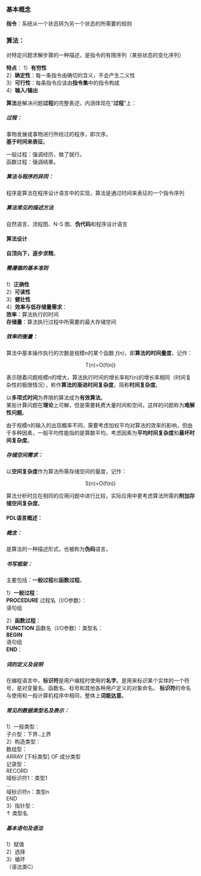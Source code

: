 ### 基本概念  
**指令**：系统从一个状态转为另一个状态的所需要的规则  

### 算法：
对特定问题求解步骤的一种描述，是指令的有限序列（某些状态的变化序列）

**特点**：
1）**有穷性**  
2）**确定性**：每一条指令由确切的含义，不会产生二义性  
3）**可行性**：每条指令应该由**指令集**中的指令构成  
4）**输入/输出**  

**算法**是解决问题**过程**的完整表述，内涵体现在“**过程**”上：  

##### 过程：  
事物发展或事物进行所经过的程序，即次序。  
**基于时间来表征**。  

一般过程：强调经历，做了就行。  
函数过程：强调结果。  

##### 算法与程序的异同：  
程序是算法在程序设计语言中的实现，算法是通过时间来表征的一个指令序列  

##### 算法常见的描述方法  
自然语言、流程图、N-S 图、**伪代码**和程序设计语言  

#### 算法设计  
**自顶向下，逐步求精**。  

##### 需遵循的基本准则  
1）**正确性**  
2）**可读性**  
3）**健壮性**  
4）**效率与低存储量需求**：  
**效率**：算法执行的时间   
**存储量**：算法执行过程中所需要的最大存储空间  


##### 效率的衡量：  
算法中基本操作执行的次数是规模n的某个函数 *f(n)*，即**算法的时间量度**，记作：  

<center> T(n)=O(f(n)) </center>  

表示随着问题规模n的增大，算法执行时间的增长率和f(n)的增长率相同（时间复杂性的极限情况），称作**算法的渐进时间复杂度**，简称**时间复杂度**。  
 
以**多项式时间**为界限的算法成为**有效算法**。    
某些计算问题在**理论**上可解，但是需要耗费大量时间和空间，这样的问题称为**难解性问题**。   


由于规模n的输入的出现概率不同，需要考虑加权平均对算法的效率的影响，但由于多种因素，一般平均性能指的是算数平均，考虑因素为**平均时间复杂度**和**最坏时间复杂度**。  

##### 存储空间需求：  
以**空间复杂度**作为算法所需存储空间的量度，记作：  

<center> S(n)=O(f(n)) </center>


算法分析时应在相同的应用问题中进行比较，实际应用中更考虑算法所需的**附加存储空间复杂度**。  



#### PDL语言概述：  
##### 概念：  
是算法的一种描述形式，也被称为**伪码**语言。  

##### 书写框架：  
主要包括：**一般过程**和**函数过程**。  

1）**一般过程**：  
**PROCEDURE** 过程名（I/O参数）：  
语句组  

2）**函数过程**：  
**FUNCTION** 函数名（I/O参数）：类型名：  
**BEGIN**  
语句组  
**END**：  

##### 词的定义及说明  
在编程语言中，**标识符**是用户编程时使用的**名字**。是用来标识某个实体的一个符号，是对变量名、函数名、标号和其他各种用户定义的对象命名。
**标识符**的命名与使用和一般计算机程序中相同，整体上**词能达意**。  

##### 常见的数据类型名及表示：  
1）一般类型：  
子介型：下界..上界  
2）构造类型：  
数组型：  
ARRAY [下标类型] OF 成分类型  
记录型：  
RECORD  
域标识符1：类型1  
...  
域标识符n：类型n  
END  
3）指针型：  
$\uparrow$ 类型名  

##### 基本语句及语法  
1）赋值  
2）选择  
3）循环  
（语法类C）  





